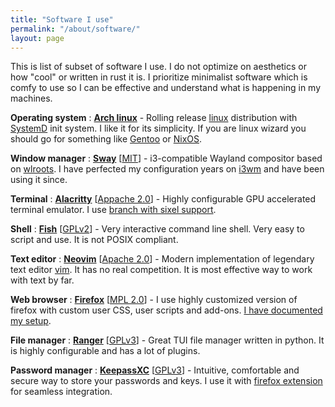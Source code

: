 ```yaml
---
title: "Software I use"
permalink: "/about/software/"
layout: page
---
```


This is list of subset of software I use. I do not optimize on aesthetics or how "cool" or written in rust
it is. I prioritize minimalist software which is comfy to use so I can be effective and understand what is
happening in my machines.

**Operating system**
: **[Arch linux](https://archlinux.org/)** - Rolling release [linux](https://kernel.org/) distribution
  with [SystemD](https://systemd.io/) init system. I like it for its simplicity. If you are linux wizard
  you should go for something like [Gentoo](https://www.gentoo.org/) or [NixOS](https://nixos.org/).

**Window manager**
: **[Sway](https://swaywm.org/)** [[MIT](https://github.com/swaywm/sway/blob/master/LICENSE)] -
  i3-compatible Wayland compositor based on [wlroots](https://gitlab.freedesktop.org/wlroots/wlroots/).
  I have perfected my configuration years on [i3wm](https://i3wm.org/) and have been using it since.

**Terminal**
: **[Alacritty](https://alacritty.org/)** [[Appache 2.0](https://github.com/alacritty/alacritty/blob/master/LICENSE-APACHE)] -
  Highly configurable GPU accelerated terminal emulator. I use [branch with sixel support](https://github.com/alacritty/alacritty/pull/4763).

**Shell**
: **[Fish](https://fishshell.com/)** [[GPLv2](https://github.com/fish-shell/fish-shell?tab=License-1-ov-file#readme)] -
  Very interactive command line shell. Very easy to script and use. It is not POSIX compliant.

**Text editor**
: **[Neovim](https://neovim.io/)** [[Apache 2.0](https://github.com/neovim/neovim?tab=License-1-ov-file#readme)] -
  Modern implementation of legendary text editor [vim](https://www.vim.org/). It has no real competition.
  It is most effective way to work with text by far.

**Web browser**
: **[Firefox](https://www.mozilla.org/en-US/firefox/new/)** [[MPL 2.0](https://www.mozilla.org/en-US/MPL/)] -
  I use highly customized version of firefox with custom user CSS, user scripts and add-ons.
  [I have documented my setup](/firefox-customization/).

**File manager**
: **[Ranger](https://github.com/ranger/ranger)** [[GPLv3](https://github.com/ranger/ranger?tab=GPL-3.0-1-ov-file#readme)] -
  Great TUI file manager written in python. It is highly configurable and has a lot of plugins.

**Password manager**
: **[KeepassXC](https://keepassxc.org/)** [[GPLv3](https://github.com/keepassxreboot/keepassxc?tab=readme-ov-file#license)] -
  Intuitive, comfortable and secure way to store your passwords and keys. I use it with [firefox extension](https://addons.mozilla.org/en-US/firefox/addon/keepassxc-browser/) for seamless integration.
